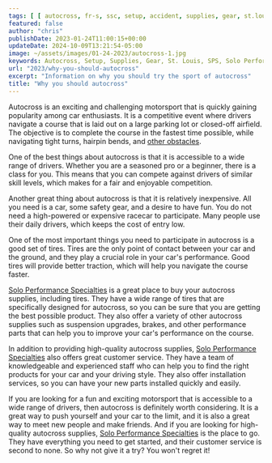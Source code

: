 ```yaml
---
tags: [ [ autocross, fr-s, ssc, setup, accident, supplies, gear, st.louis ] ]
featured: false
author: "chris"
publishDate: 2023-01-24T11:00:15+00:00
updateDate: 2024-10-09T13:21:54-05:00
image: ~/assets/images/01-24-2023/autocross-1.jpg
keywords: Autocross, Setup, Supplies, Gear, St. Louis, SPS, Solo Performance Specialties
url: "2023/why-you-should-autocross"
excerpt: "Information on why you should try the sport of autocross"
title: "Why you should autocross"
---
```


Autocross is an exciting and challenging motorsport that is quickly gaining popularity among car enthusiasts. It is a competitive event where drivers navigate a course that is laid out on a large parking lot or closed-off airfield. The objective is to complete the course in the fastest time possible, while navigating tight turns, hairpin bends, and [other obstacles](https://www.specfrs.com/autocross-accident-why-you-need-autocross-insurance).

One of the best things about autocross is that it is accessible to a wide range of drivers. Whether you are a seasoned pro or a beginner, there is a class for you. This means that you can compete against drivers of similar skill levels, which makes for a fair and enjoyable competition.

Another great thing about autocross is that it is relatively inexpensive. All you need is a car, some safety gear, and a desire to have fun. You do not need a high-powered or expensive racecar to participate. Many people use their daily drivers, which keeps the cost of entry low.

One of the most important things you need to participate in autocross is a good set of tires. Tires are the only point of contact between your car and the ground, and they play a crucial role in your car's performance. Good tires will provide better traction, which will help you navigate the course faster.

[Solo Performance Specialties](https://www.soloperformance.com) is a great place to buy your autocross supplies, including tires. They have a wide range of tires that are specifically designed for autocross, so you can be sure that you are getting the best possible product. They also offer a variety of other autocross supplies such as suspension upgrades, brakes, and other performance parts that can help you to improve your car's performance on the course.

In addition to providing high-quality autocross supplies, [Solo Performance Specialties](https://www.soloperformance.com) also offers great customer service. They have a team of knowledgeable and experienced staff who can help you to find the right products for your car and your driving style. They also offer installation services, so you can have your new parts installed quickly and easily.

If you are looking for a fun and exciting motorsport that is accessible to a wide range of drivers, then autocross is definitely worth considering. It is a great way to push yourself and your car to the limit, and it is also a great way to meet new people and make friends. And if you are looking for high-quality autocross supplies, [Solo Performance Specialties](https://www.soloperformance.com) is the place to go. They have everything you need to get started, and their customer service is second to none. So why not give it a try? You won't regret it!
